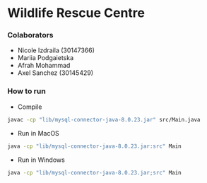 # Wildlife Rescue Centre

### Colaborators

- Nicole Izdraila (30147366)
- Mariia Podgaietska
- Afrah Mohammad
- Axel Sanchez (30145429)

### How to run

- Compile

```bash
javac -cp "lib/mysql-connector-java-8.0.23.jar" src/Main.java
```

- Run in MacOS

```bash
java -cp "lib/mysql-connector-java-8.0.23.jar:src" Main
```

- Run in Windows

```bash
java -cp "lib/mysql-connector-java-8.0.23.jar;src" Main
```
